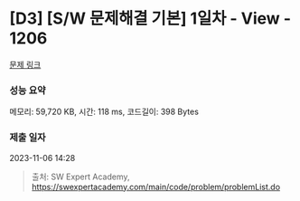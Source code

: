 # [D3] [S/W 문제해결 기본] 1일차 - View - 1206 

[문제 링크](https://swexpertacademy.com/main/code/problem/problemDetail.do?contestProbId=AV134DPqAA8CFAYh) 

### 성능 요약

메모리: 59,720 KB, 시간: 118 ms, 코드길이: 398 Bytes

### 제출 일자

2023-11-06 14:28



> 출처: SW Expert Academy, https://swexpertacademy.com/main/code/problem/problemList.do